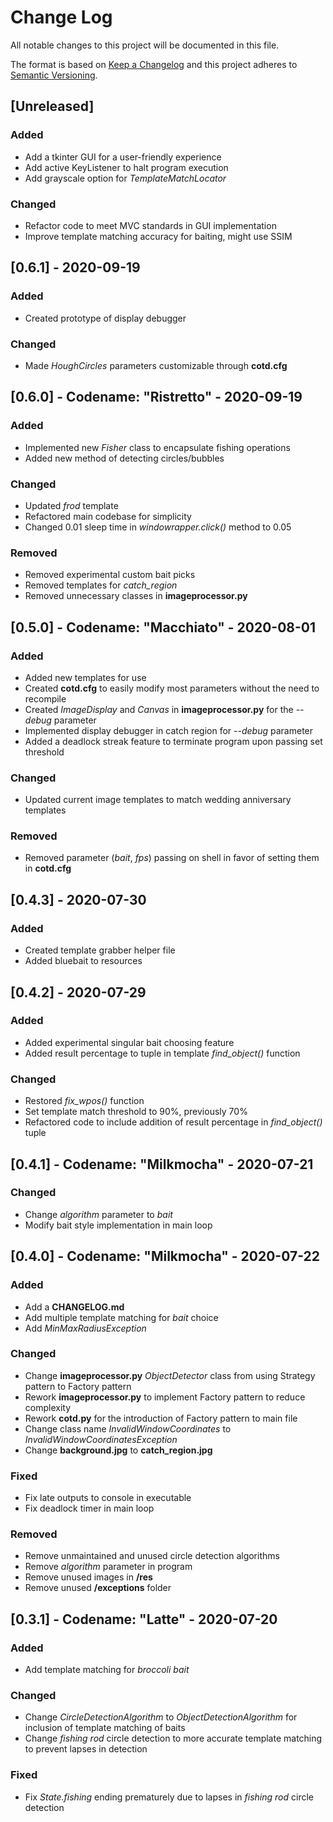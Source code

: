 # Change Log
All notable changes to this project will be documented in this file.
 
The format is based on [Keep a Changelog](http://keepachangelog.com/)
and this project adheres to [Semantic Versioning](http://semver.org/).

## [Unreleased]

### Added

- Add a tkinter GUI for a user-friendly experience
- Add active KeyListener to halt program execution
- Add grayscale option for *TemplateMatchLocator*

### Changed

- Refactor code to meet MVC standards in GUI implementation
- Improve template matching accuracy for baiting, might use SSIM

## [0.6.1] - 2020-09-19

### Added

- Created prototype of display debugger

### Changed

- Made *HoughCircles* parameters customizable through **cotd.cfg**


## [0.6.0] - Codename: "Ristretto" - 2020-09-19

### Added

- Implemented new *Fisher* class to encapsulate fishing operations
- Added new method of detecting circles/bubbles

### Changed

- Updated *frod* template
- Refactored main codebase for simplicity
- Changed 0.01 sleep time in *windowrapper.click()* method to 0.05

### Removed

- Removed experimental custom bait picks
- Removed templates for *catch_region*
- Removed unnecessary classes in **imageprocessor.py**

## [0.5.0] - Codename: "Macchiato" - 2020-08-01

### Added

- Added new templates for use
- Created **cotd.cfg** to easily modify most parameters without the need to recompile
- Created *ImageDisplay* and *Canvas* in **imageprocessor.py** for the *--debug* parameter
- Implemented display debugger in catch region for *--debug* parameter
- Added a deadlock streak feature to terminate program upon passing set threshold

### Changed

- Updated current image templates to match wedding anniversary templates

### Removed

- Removed parameter (*bait*, *fps*) passing on shell in favor of setting them in **cotd.cfg**

## [0.4.3] - 2020-07-30

### Added

- Created template grabber helper file
- Added bluebait to resources 

## [0.4.2] - 2020-07-29

### Added

- Added experimental singular bait choosing feature
- Added result percentage to tuple in template *find_object()* function

### Changed

- Restored *fix_wpos()* function
- Set template match threshold to 90%, previously 70%
- Refactored code to include addition of result percentage in *find_object()* tuple

## [0.4.1] - Codename: "Milkmocha" - 2020-07-21

### Changed

- Change *algorithm* parameter to *bait*
- Modify bait style implementation in main loop
 
## [0.4.0] - Codename: "Milkmocha" - 2020-07-22
 
### Added

- Add a **CHANGELOG.md**
- Add multiple template matching for *bait* choice
- Add *MinMaxRadiusException*
 
### Changed

- Change **imageprocessor.py** *ObjectDetector* class from using Strategy pattern to Factory pattern
- Rework **imageprocessor.py** to implement Factory pattern to reduce complexity
- Rework **cotd.py** for the introduction of Factory pattern to main file
- Change class name *InvalidWindowCoordinates* to *InvalidWindowCoordinatesException*
- Change **background.jpg** to **catch_region.jpg**

### Fixed

- Fix late outputs to console in executable
- Fix deadlock timer in main loop
 
### Removed

- Remove unmaintained and unused circle detection algorithms
- Remove *algorithm* parameter in program
- Remove unused images in **/res**
- Remove unused **/exceptions** folder

 
## [0.3.1] - Codename: "Latte" - 2020-07-20
 
### Added

- Add template matching for *broccoli bait*
 
### Changed
  
- Change *CircleDetectionAlgorithm* to *ObjectDetectionAlgorithm* for inclusion of template matching of baits
- Change *fishing rod* circle detection to more accurate template matching to prevent lapses in detection
 
### Fixed
 
- Fix *State.fishing* ending prematurely due to lapses in *fishing rod* circle detection
